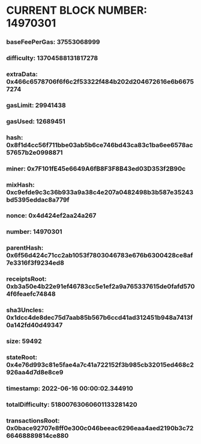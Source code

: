 # CURRENT BLOCK NUMBER: 14970301

### baseFeePerGas: 37553068999
### difficulty: 13704588131817278
### extraData: 0x466c6578706f6f6c2f53322f484b202d204672616e6b66757274
### gasLimit: 29941438
### gasUsed: 12689451
### hash: 0x8f1d4cc56f711bbe03ab5b6ce746bd43ca83c1ba6ee6578ac57657b2e0998871
### miner: 0x7F101fE45e6649A6fB8F3F8B43ed03D353f2B90c
### mixHash: 0xc9efde9c3c36b933a9a38c4e207a0482498b3b587e35243bd5395eddac8a779f
### nonce: 0x4d424ef2aa24a267
### number: 14970301
### parentHash: 0x6f56d424c71cc2ab1053f7803046783e676b6300428ce8af7e3316f3f9234ed8
### receiptsRoot: 0xb3a50e4b22e91ef46783cc5e1ef2a9a765337615de0fafd5704f6feaefc74848
### sha3Uncles: 0x1dcc4de8dec75d7aab85b567b6ccd41ad312451b948a7413f0a142fd40d49347
### size: 59492
### stateRoot: 0x4e76d993c81e5fae4a7c41a722152f3b985cb32015ed468c2926aa4d7d8e8ce9
### timestamp: 2022-06-16 00:00:02.344910
### totalDifficulty: 51800763060601133281420
### transactionsRoot: 0x0bace92707e8ff0e300c046beeac6296eaa4aed2190b3c7266468889814ce880
